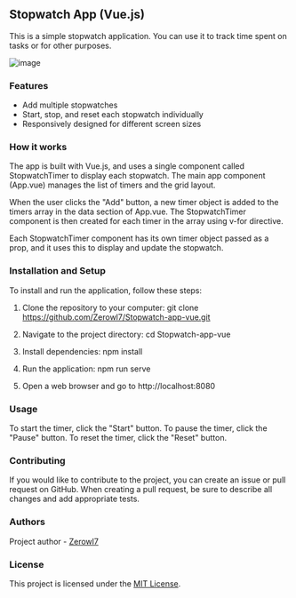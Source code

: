 ## Stopwatch App (Vue.js)

This is a simple stopwatch application. You can use it to track time spent on tasks or for other purposes.

![image](https://user-images.githubusercontent.com/67556607/228088533-73742353-13a2-4b2a-b037-153e12da40a7.png)

### Features
- Add multiple stopwatches
- Start, stop, and reset each stopwatch individually
- Responsively designed for different screen sizes

### How it works
The app is built with Vue.js, and uses a single component called StopwatchTimer to display each stopwatch. The main app component (App.vue) manages the list of timers and the grid layout.

When the user clicks the "Add" button, a new timer object is added to the timers array in the data section of App.vue. The StopwatchTimer component is then created for each timer in the array using v-for directive.

Each StopwatchTimer component has its own timer object passed as a prop, and it uses this to display and update the stopwatch.

### Installation and Setup

To install and run the application, follow these steps:

1. Clone the repository to your computer:
git clone https://github.com/Zerowl7/Stopwatch-app-vue.git

2. Navigate to the project directory:
cd Stopwatch-app-vue

3. Install dependencies:
npm install

4. Run the application:
npm run serve

5. Open a web browser and go to http://localhost:8080

### Usage

To start the timer, click the "Start" button. To pause the timer, click the "Pause" button. To reset the timer, click the "Reset" button.

### Contributing

If you would like to contribute to the project, you can create an issue or pull request on GitHub. When creating a pull request, be sure to describe all changes and add appropriate tests.

### Authors

Project author - [Zerowl7](https://github.com/Zerowl7)

### License

This project is licensed under the [MIT License](https://github.com/Zerowl7/Stopwatch-app-vue/blob/master/LICENSE).
